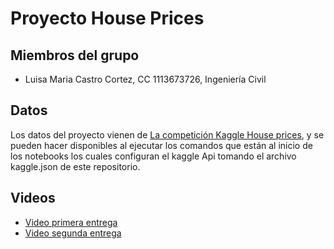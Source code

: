 # Proyecto House Prices

## Miembros del grupo

- Luisa Maria Castro Cortez, CC 1113673726, Ingeniería Civil

## Datos

Los datos del proyecto vienen de [La competición Kaggle House prices](https://www.kaggle.com/competitions/house-prices-advanced-regression-techniques), y se pueden hacer disponibles al ejecutar los comandos que están al inicio de los notebooks los cuales configuran el kaggle Api tomando el archivo kaggle.json de este repositorio.

## Videos

- [Video primera entrega](https://www.youtube.com/watch?v=n_-h3bIdMR8)
- [Video segunda entrega](https://www.youtube.com/watch?v=c8ZbwlcUjh4)
